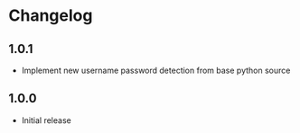 # Changelog

## 1.0.1
- Implement new username password detection from base python source

## 1.0.0
- Initial release